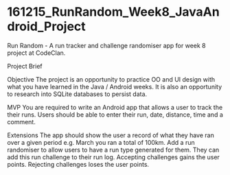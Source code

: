 # 161215_RunRandom_Week8_JavaAndroid_Project

Run Random - A run tracker and challenge randomiser app for week 8 project at CodeClan.

Project Brief

Objective
The project is an opportunity to practice OO and UI design with what you have learned in the Java / Android weeks.
It is also an opportunity to research into SQLite databases to persist data.

MVP
You are required to write an Android app that allows a user to track the their runs.
Users should be able to enter their run, date, distance, time and a comment.

Extensions
The app should show the user a record of what they have ran over a given period e.g. March you ran a total of 100km.
Add a run randomiser to allow users to have a run type generated for them.
They can add this run challenge to their run log.
Accepting challenges gains the user points.
Rejecting challenges loses the user points.


